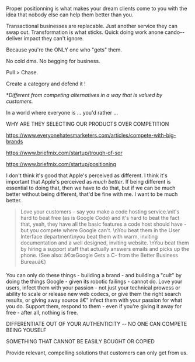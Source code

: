 Proper positionning is what makes your dream clients come to you with the idea that nobody else can help them better than you.

Transactional businesses are replacable. 
Just another service they can swap out.
Transformation is what sticks.
Quick doing work anone cando--deliver impact they can't ignore.

Because you're the ONLY one who "gets" them.

No cold dms.
No begging for business.

Pull > Chase.

Create a category and defend it !

**Different from competing alternatives in a way that is valued by customers.*


In a world where everyone is ...
you'd rather ...

WHY ARE THEY SELECTING OUR PRODUCTS OVER COMPETITION

https://www.everyonehatesmarketers.com/articles/compete-with-big-brands

https://www.briefmix.com/startup/trough-of-sor

https://www.briefmix.com/startup/positioning


I don't think it's good that Apple's perceived as different. I think it's important that Apple's perceived as *much better*. If being different is essential to doing that, then we have to do that, but if we can be much better without being different, that'd be fine with me. I want to be much better.

> Love your customers - say you make a code hosting service.\nit's hard to beat free (as is Google Code) and it's hard to beat the fact that, yeah, they have all the basic features a code host should have - but you compete where Google can't. \nYou beat them in the User Interface department\nyou beat them with warm, inviting documentation and a well designed, inviting website. \nYou beat them by hiring a support staff that actually answers emails and picks up the phone. (See also: â€œGoogle Gets a C- from the Better Business Bureauâ€)

You can only do these things - building a brand - and building a "cult" by doing the things Google - given its robotic failings - cannot do. Love your users, infect them with your passion - not just your technical prowess or ability to scale or release new web codecs, or give them the right search results, or giving away source â€“ infect them with your passion for what you do. Support them, respond to them - even if you're giving it away for free - after all, nothing is free.

DIFFERENTIATE OUT OF YOUR AUTHENTICITY -- NO ONE CAN COMPETE BEING YOUSELF

SOMETHING THAT CANNOT BE EASILY BOUGHT OR COPIED

Provide relevant, compelling solutions that customers can only get from us.